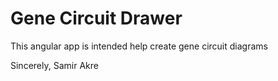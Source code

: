 # Gene Circuit Drawer

This angular app is intended help create gene circuit diagrams


Sincerely,
Samir Akre